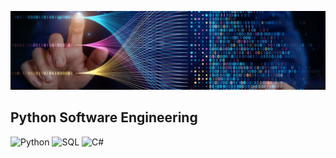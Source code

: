 ![Header](https://github.com/ToshikAR/ToshikAR/blob/main/assets/header2.png)

## Python Software Engineering

![Python](https://img.shields.io/badge/Python-070D23?style=for-the-badge&logo=python)
![SQL](https://img.shields.io/badge/SQL-070D23?style=for-the-badge&logo=mysql&logoColor=3AE2CE)
![C#](https://img.shields.io/badge/C%23-070D23?style=for-the-badge&logo=c)

<!--
**ToshikAR/ToshikAR** is a ✨ _special_ ✨ repository because its `README.md` (this file) appears on your GitHub profile.

Here are some ideas to get you started:

- 🔭 I’m currently working on ...
- 🌱 I’m currently learning ...
- 👯 I’m looking to collaborate on ...
- 🤔 I’m looking for help with ...
- 💬 Ask me about ...
- 📫 How to reach me: ...
- 😄 Pronouns: ...
- ⚡ Fun fact: ...
-->
